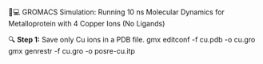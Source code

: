 🔬💻 GROMACS Simulation: Running 10 ns Molecular Dynamics for Metalloprotein with 4 Copper Ions (No Ligands)

🔍 **Step 1:** Save only Cu ions in a PDB file.
     gmx editconf -f cu.pdb -o cu.gro
     gmx genrestr -f cu.gro -o posre-cu.itp

